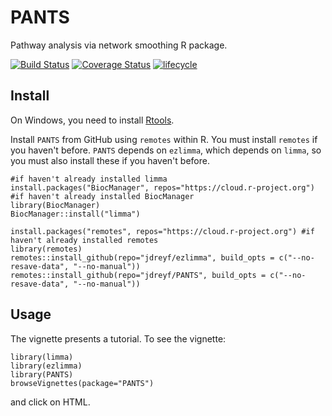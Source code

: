 # PANTS
Pathway analysis via network smoothing R package.

[![Build Status](https://travis-ci.org/jdreyf/PANTS.svg?branch=master)](https://travis-ci.org/jdreyf/PANTS)
[![Coverage Status](https://img.shields.io/codecov/c/github/jdreyf/PANTS/master.svg)](https://codecov.io/github/jdreyf/PANTS?branch=master)
[![lifecycle](https://img.shields.io/badge/lifecycle-experimental-orange.svg)](https://www.tidyverse.org/lifecycle/#experimental)

## Install
On Windows, you need to install [Rtools](https://cran.r-project.org/bin/windows/Rtools/).

Install `PANTS` from GitHub using `remotes` within R. You must install `remotes` if you haven't before. `PANTS` depends on `ezlimma`, which depends on `limma`, so you must also install these if you haven't before.
```
#if haven't already installed limma
install.packages("BiocManager", repos="https://cloud.r-project.org") #if haven't already installed BiocManager
library(BiocManager)
BiocManager::install("limma")

install.packages("remotes", repos="https://cloud.r-project.org") #if haven't already installed remotes
library(remotes)
remotes::install_github(repo="jdreyf/ezlimma", build_opts = c("--no-resave-data", "--no-manual"))
remotes::install_github(repo="jdreyf/PANTS", build_opts = c("--no-resave-data", "--no-manual"))
```

## Usage
The vignette presents a tutorial. To see the vignette:
```
library(limma)
library(ezlimma)
library(PANTS)
browseVignettes(package="PANTS")
```
and click on HTML.
